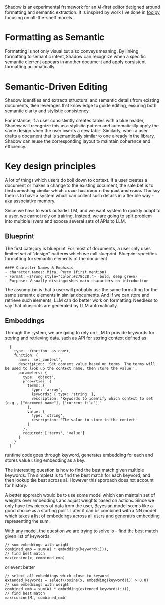 Shadow is an experimental framework for an AI-first editor designed around formatting and semantic extraction. It is inspired by work I've done in [foolpy](https://github.com/alexezh/foolpy) focusing on off-the-shelf models. 

# Formatting as Semantic

Formatting is not only visual but also conveys meaning. By linking formatting to semantic intent, Shadow can recognize when a specific semantic element appears in another document and apply consistent formatting automatically.

# Semantic-Driven Editing

Shadow identifies and extracts structural and semantic details from existing documents, then leverages that knowledge to guide editing, ensuring both semantic clarity and stylistic consistency. 

For instance, if a user consistently creates tables with a blue header, Shadow will recognize this as a stylistic pattern and automatically apply the same design when the user inserts a new table. Similarly, when a user drafts a document that is semantically similar to one already in the library, Shadow can reuse the corresponding layout to maintain coherence and efficiency.

# Key design principles
A lot of things which users do boil down to context. If a user creates a document or makes a change to the existing document, the safe bet is to find something similar which a user has done in the past and reuse. The key then is to have a system which can collect such details in a flexible way - aka associative memory. 

Since we have to work outside LLM, and we want system to quickly adapt to a user, we cannot rely on training. Instead, we are going to split problem into multiple layers and expose several sets of APIs to LLM. 

## Blueprint
The first category is blueprint. For most of documents, a user only uses limited set of "design" patterns which we call blueprint. Blueprint specifies formatting for semantic elements of the document

```text
#### Character Names & Emphasis
- character.names: Mira, Percy (first mention)
- Format: <strong style="color:#278c28;"> (bold, deep green)
- Purpose: Visually distinguishes main characters on introduction
```    

The assumption is that a user will probably use the same formatting for the same semantic elements in similar documents. And if we can store and retrieve such elements, LLM can do better work on formatting. Needless to say that blueprints are generated by LLM automatically. 

## Embeddings
Through the system, we are going to rely on LLM to provide keywords for storing and retrieving data. such as API for storing context defined as

```text
  {
    type: 'function' as const,
    function: {
      name: 'set_context',
      description: 'Set context value based on terms. The terms will be used to look up the context name, then store the value.',
      parameters: {
        type: 'object',
        properties: {
          terms: {
            type: 'array',
            keywords: { type: 'string' },
            description: 'Keywords to identify which context to set (e.g., ["document_name"], ["current_file"])'
          },
          value: {
            type: 'string',
            description: 'The value to store in the context'
          }
        },
        required: ['terms', 'value']
      }
    }
  }
```
runtime code goes through keyword, generates embedding for each and stores value using embedding as a key. 

The interesting question is how to find the best match given multiple keywords. The simplest is to find the best match for each keyword, and then lookup the best across all. However this approach does not account for history.

A better approach would be to use some model which can maintain set of weights over embeddings and adjust weights based on actions. Since we only have few pieces of data from the user, Bayesian model seems like a good choice as a starting point. Later it can be combined with a NN model which takes a list of embeddings across all users and generates embedding representing the sum.

With any model, the question we are trying to solve is - find the best match given list of keywords. 

```text
// sum embeddings with weight
combined_emb = sum(Wi * embedding(keyword(i))),
// find best match
max(cosine(x, combined_emb)
```

or event better

```text
// select all embeddings which close to keyword
extended_keywords = select(cosine(x, embedding(keyword(i)) > 0.8)
// sum embeddings with weight
combined_emb = sum(Wi * embedding(extended_keywords(i))), 
// find best match
max(cosine(Mi, combined_emb)
```
